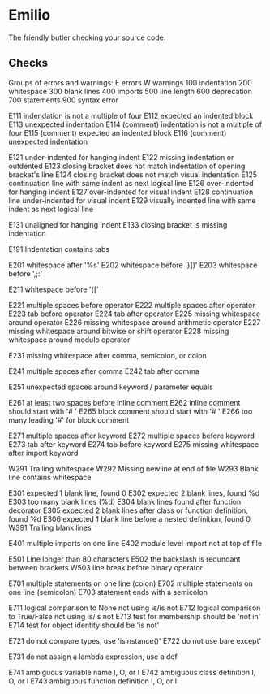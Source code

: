 Emilio
===

The friendly butler checking your source code.

Checks
---

Groups of errors and warnings:
E errors
W warnings
100 indentation
200 whitespace
300 blank lines
400 imports
500 line length
600 deprecation
700 statements
900 syntax error


E111 indendation is not a multiple of four
E112 expected an indented block
E113 unexpected indentation
E114 (comment) indentation is not a multiple of four
E115 (comment) expected an indented block
E116 (comment) unexpected indentation

E121 under-indented for hanging indent
E122 missing indentation or outdented
E123 closing bracket does not match indentation of opening bracket's line
E124 closing bracket does not match visual indentation
E125 continuation line with same indent as next logical line
E126 over-indented for hanging indent
E127 over-indented for visual indent
E128 continuation line under-indented for visual indent
E129 visually indented line with same indent as next logical line

E131 unaligned for hanging indent
E133 closing bracket is missing indentation

E191 Indentation contains tabs

E201 whitespace after '%s'
E202 whitespace before '}])'
E203 whitespace before ',;:'

E211 whitespace before '(['

E221 multiple spaces before operator
E222 multiple spaces after operator
E223 tab before operator
E224 tab after operator
E225 missing whitespace around operator
E226 missing whitespace around arithmetic operator
E227 missing whitespace around bitwise or shift operator
E228 missing whitespace around modulo operator


E231 missing whitespace after comma, semicolon, or colon

E241 multiple spaces after comma
E242 tab after comma

E251 unexpected spaces around keyword / parameter equals

E261 at least two spaces before inline comment
E262 inline comment should start with '# '
E265 block comment should start with '# '
E266 too many leading '#' for block comment

E271 multiple spaces after keyword
E272 multiple spaces before keyword
E273 tab after keyword
E274 tab before keyword
E275 missing whitespace after import keyword

W291 Trailing whitespace
W292 Missing newline at end of file
W293 Blank line contains whitespace


E301 expected 1 blank line, found 0
E302 expected 2 blank lines, found %d
E303 too many blank lines (%d)
E304 blank lines found after function decorator
E305 expected 2 blank lines after class or function definition, found %d
E306 expected 1 blank line before a nested definition, found 0
W391 Trailing blank lines

E401 multiple imports on one line
E402 module level import not at top of file

E501 Line longer than 80 characters
E502 the backslash is redundant between brackets
W503 line break before binary operator

E701 multiple statements on one line (colon)
E702 multiple statements on one line (semicolon)
E703 statement ends with a semicolon

E711 logical comparison to None not using is/is not
E712 logical comparison to True/False not using is/is not
E713 test for membership should be 'not in'
E714 test for object identity should be 'is not'

E721 do not compare types, use 'isinstance()'
E722 do not use bare except'

E731 do not assign a lambda expression, use a def

E741 ambiguous variable name l, O, or I
E742 ambiguous class definition l, O, or I
E743 ambiguous function definition l, O, or I
